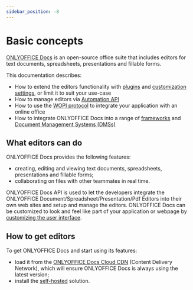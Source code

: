 ```yaml
---
sidebar_position: -8
---
```


# Basic concepts

[ONLYOFFICE Docs](https://www.onlyoffice.com/download-docs.aspx?from=api#docs-developer) is an open-source office suite that includes editors for text documents, spreadsheets, presentations and fillable forms.

This documentation describes:

- How to extend the editors functionality with [plugins](../usage-api/config/editor/plugins.md) and [customization settings](../usage-api/config/editor/customization/customization-standard-branding.md), or limit it to suit your use-case
- How to manage editors via [Automation API](../usage-api/automation-api.md)
- How to use the [WOPI protocol](../using-wopi/overview.md) to integrate your application with an online office
- How to integrate ONLYOFFICE Docs into a range of [frameworks](./frontend-frameworks/react.md) and [Document Management Systems (DMSs)](./ready-to-use-connectors/nextcloud-integration.md)

## What editors can do

ONLYOFFICE Docs provides the following features:

- creating, editing and viewing text documents, spreadsheets, presentations and fillable forms;
- collaborating on files with other teammates in real time.

ONLYOFFICE Docs API is used to let the developers integrate the ONLYOFFICE Document/Spreadsheet/Presentation/Pdf Editors into their own web sites and setup and manage the editors. ONLYOFFICE Docs can be customized to look and feel like part of your application or webpage by [customizing the user interface](../usage-api/config/editor/customization/customization-standard-branding.md).

## How to get editors

To get ONLYOFFICE Docs and start using its features:

- load it from the [ONLYOFFICE Docs Cloud CDN](./installation/cloud.md) (Content Delivery Network), which will ensure ONLYOFFICE Docs is always using the latest version;
- install the [self-hosted](./installation/self-hosted.md) solution.
